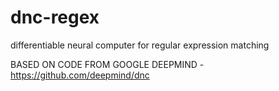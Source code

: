 # dnc-regex
differentiable neural computer for regular expression matching

BASED ON CODE FROM GOOGLE DEEPMIND - https://github.com/deepmind/dnc
